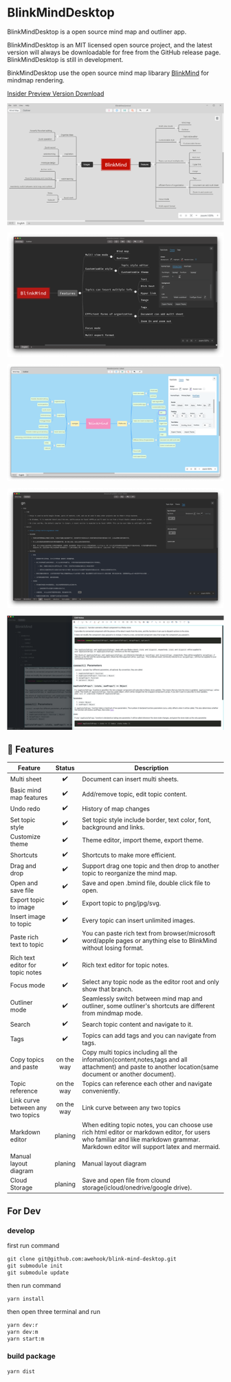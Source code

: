 # BlinkMindDesktop

BlinkMindDesktop is a open source mind map and outliner app.

BlinkMindDesktop is an MIT licensed open source project, and the latest version will always be downloadable for free from the GitHub release page. BlinkMindDesktop is still in development. 

BinkMindDesktop use the open source mind map libarary [BlinkMind](https://github.com/awehook/blink-mind) for mindmap rendering.

[Insider Preview Version Download](https://github.com/awehook/blink-mind-package/releases/latest)

![image](https://github.com/awehook/images/raw/master/blink-mind-desktop/blink-mind-mindmap-light.png)

![image](https://github.com/awehook/images/raw/master/blink-mind-desktop/blink-mind-mindmap.png)

![image](https://github.com/awehook/images/raw/master/blink-mind-desktop/blink-mind-mindmap-pink.png)

![image](https://github.com/awehook/images/raw/master/blink-mind-desktop/gn-outliner.png)

![image](https://github.com/awehook/images/raw/master/blink-mind-desktop/rich-text-editor.png)

## :rocket: Features

| Feature | Status | Description |
|---------|:------:|-------------|
| Multi sheet | :heavy_check_mark: | Document can insert multi sheets. |
| Basic mind map features | :heavy_check_mark: | Add/remove topic, edit topic content. |
| Undo redo | :heavy_check_mark: | History of map changes |
| Set topic style | :heavy_check_mark: | Set topic style include border, text color, font, background and links. |
| Customize theme | :heavy_check_mark: | Theme editor, import theme, export theme. |
| Shortcuts | :heavy_check_mark: |  Shortcuts to make more efficient. |
| Drag and drop | :heavy_check_mark: |  Support drag one topic and then drop to another topic to reorganize the mind map. |
| Open and save file | :heavy_check_mark: | Save and open .bmind file, double click file to open. |
| Export topic to image | :heavy_check_mark: | Export topic to png/jpg/svg. |
| Insert image to topic | :heavy_check_mark: | Every topic can insert unlimited images. |
| Paste rich text to topic | :heavy_check_mark: | You can paste rich text from browser/microsoft word/apple pages or anything else to BlinkMind without losing format. |
| Rich text editor for topic notes | :heavy_check_mark: |  Rich text editor for topic notes. |
| Focus mode | :heavy_check_mark: |  Select any topic node as the editor root and only show that branch. |
| Outliner mode | :heavy_check_mark: |  Seamlessly switch between mind map and outliner, some outliner's shortcuts are different from mindmap mode. |
| Search  | :heavy_check_mark: |  Search topic content and navigate to it. |
| Tags  | :heavy_check_mark: |  Topics can add tags and you can navigate from tags. |
| Copy topics and paste  | on the way |  Copy multi topics including all the infomation(content,notes,tags and all attachment) and paste to another location(same document or another document).  |
| Topic reference  | on the way |  Topics can reference each other and navigate conveniently. |
| Link curve between any two topics  | on the way |  Link curve between any two topics  |
| Markdown editor  | planing |  When editing topic notes, you can choose use rich html editor or markdown editor, for users  who familiar and like markdown grammar. Markdown editor will support latex and mermaid.  |
| Manual layout diagram  | planing |  Manual layout diagram  |
| Cloud Storage  | planing |  Save and open file from clound storage(icloud/onedrive/google drive).  |

## For Dev
### develop
first run command
```
git clone git@github.com:awehook/blink-mind-desktop.git
git submodule init
git submodule update 
```
then run command
```
yarn install
```
then open three terminal and run 
```
yarn dev:r
yarn dev:m
yarn start:m
```
### build package
```
yarn dist
```
 



